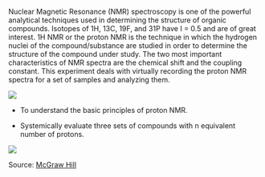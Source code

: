 Nuclear Magnetic Resonance (NMR) spectroscopy is one of the powerful analytical techniques used in determining the structure of organic compounds. Isotopes of 1H, 13C, 19F, and 31P have I = 0.5 and are of great interest. 1H NMR or the proton NMR is the technique in which the hydrogen nuclei of the compound/substance are studied in order to determine the structure of the compound under study. The two most important characteristics of NMR spectra are the chemical shift and the coupling constant. This experiment deals with virtually recording the proton NMR spectra for a set of samples and analyzing them.

<image src="./images/figure1_intro.png">

- To understand the basic principles of proton NMR.

- Systemically evaluate three sets of compounds with n equivalent number of protons.

<image src="./images/figure2_objective.png">

Source: [McGraw Hill](https://www.mhhe.com/physsci/chemistry/carey/student/olc/ch13nmr.html)
